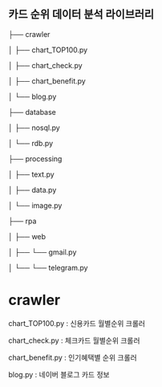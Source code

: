 ## 카드 순위 데이터 분석 라이브러리

├── crawler

│   ├── chart_TOP100.py

│   ├── chart_check.py

│   ├── chart_benefit.py

│   └── blog.py

├── database

│   ├── nosql.py

│   └── rdb.py

├── processing

│   ├── text.py

│   ├── data.py

│   └── image.py

├── rpa

│   ├── web

│   ├──   └── gmail.py

│   └──   └── telegram.py


# crawler
chart_TOP100.py : 신용카드 월별순위 크롤러

chart_check.py : 체크카드 월별순위 크롤러

chart_benefit.py : 인기혜택별 순위 크롤러

blog.py : 네이버 블로그 카드 정보


